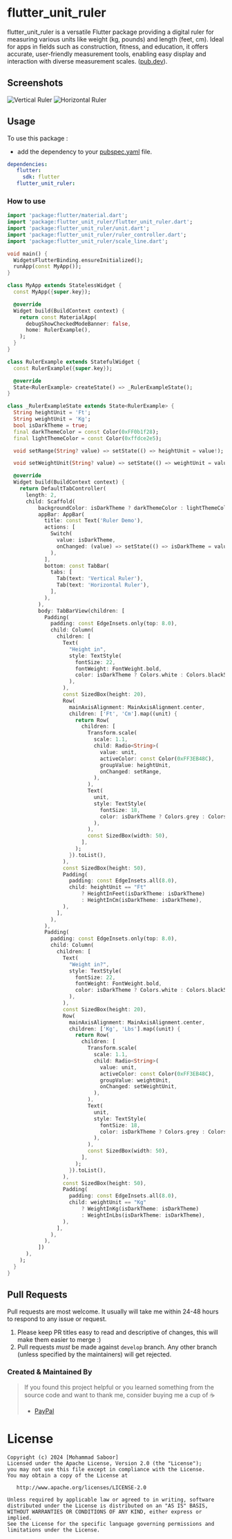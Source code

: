 # flutter_unit_ruler

flutter_unit_ruler is a versatile Flutter package providing a digital ruler for measuring various units like weight (kg, pounds) and length (feet, cm). Ideal for apps in fields such as construction, fitness, and education, it offers accurate, user-friendly measurement tools, enabling easy display and interaction with diverse measurement scales.
([pub.dev](https://pub.dev/packages/flutter_unit_ruler)).
## Screenshots

![Vertical Ruler](./v_ruler.gif) ![Horizontal Ruler](./h_ruler.gif)

 
[//]: # (<img src="https://github.com/smsaboor/flutter_unit_ruler/blob/master/h_ruler.jpg?raw=true"  height="500em" />)

## Usage
To use this package :

- add the dependency to your [pubspec.yaml](https://github.com/smsaboor/flutter_unit_ruler/blob/main/pubspec.yaml) file.

 ```yaml
 dependencies:
    flutter:
      sdk: flutter
    flutter_unit_ruler:
```

### How to use

```dart
import 'package:flutter/material.dart';
import 'package:flutter_unit_ruler/flutter_unit_ruler.dart';
import 'package:flutter_unit_ruler/unit.dart';
import 'package:flutter_unit_ruler/ruler_controller.dart';
import 'package:flutter_unit_ruler/scale_line.dart';

void main() {
  WidgetsFlutterBinding.ensureInitialized();
  runApp(const MyApp());
}

class MyApp extends StatelessWidget {
  const MyApp({super.key});

  @override
  Widget build(BuildContext context) {
    return const MaterialApp(
      debugShowCheckedModeBanner: false,
      home: RulerExample(),
    );
  }
}

class RulerExample extends StatefulWidget {
  const RulerExample({super.key});

  @override
  State<RulerExample> createState() => _RulerExampleState();
}

class _RulerExampleState extends State<RulerExample> {
  String heightUnit = 'Ft';
  String weightUnit = 'Kg';
  bool isDarkTheme = true;
  final darkThemeColor = const Color(0xFF0b1f28);
  final lightThemeColor = const Color(0xffdce2e5);

  void setRange(String? value) => setState(() => heightUnit = value!);

  void setWeightUnit(String? value) => setState(() => weightUnit = value!);

  @override
  Widget build(BuildContext context) {
    return DefaultTabController(
      length: 2,
      child: Scaffold(
          backgroundColor: isDarkTheme ? darkThemeColor : lightThemeColor,
          appBar: AppBar(
            title: const Text('Ruler Demo'),
            actions: [
              Switch(
                value: isDarkTheme,
                onChanged: (value) => setState(() => isDarkTheme = value),
              ),
            ],
            bottom: const TabBar(
              tabs: [
                Tab(text: 'Vertical Ruler'),
                Tab(text: 'Horizontal Ruler'),
              ],
            ),
          ),
          body: TabBarView(children: [
            Padding(
              padding: const EdgeInsets.only(top: 8.0),
              child: Column(
                children: [
                  Text(
                    "Height in",
                    style: TextStyle(
                      fontSize: 22,
                      fontWeight: FontWeight.bold,
                      color: isDarkTheme ? Colors.white : Colors.black54,
                    ),
                  ),
                  const SizedBox(height: 20),
                  Row(
                    mainAxisAlignment: MainAxisAlignment.center,
                    children: ['Ft', 'Cm'].map((unit) {
                      return Row(
                        children: [
                          Transform.scale(
                            scale: 1.1,
                            child: Radio<String>(
                              value: unit,
                              activeColor: const Color(0xFF3EB48C),
                              groupValue: heightUnit,
                              onChanged: setRange,
                            ),
                          ),
                          Text(
                            unit,
                            style: TextStyle(
                              fontSize: 18,
                              color: isDarkTheme ? Colors.grey : Colors.black54,
                            ),
                          ),
                          const SizedBox(width: 50),
                        ],
                      );
                    }).toList(),
                  ),
                  const SizedBox(height: 50),
                  Padding(
                    padding: const EdgeInsets.all(8.0),
                    child: heightUnit == "Ft"
                        ? HeightInFeet(isDarkTheme: isDarkTheme)
                        : HeightInCm(isDarkTheme: isDarkTheme),
                  ),
                ],
              ),
            ),
            Padding(
              padding: const EdgeInsets.only(top: 8.0),
              child: Column(
                children: [
                  Text(
                    "Weight in?",
                    style: TextStyle(
                      fontSize: 22,
                      fontWeight: FontWeight.bold,
                      color: isDarkTheme ? Colors.white : Colors.black54,
                    ),
                  ),
                  const SizedBox(height: 20),
                  Row(
                    mainAxisAlignment: MainAxisAlignment.center,
                    children: ['Kg', 'Lbs'].map((unit) {
                      return Row(
                        children: [
                          Transform.scale(
                            scale: 1.1,
                            child: Radio<String>(
                              value: unit,
                              activeColor: const Color(0xFF3EB48C),
                              groupValue: weightUnit,
                              onChanged: setWeightUnit,
                            ),
                          ),
                          Text(
                            unit,
                            style: TextStyle(
                              fontSize: 18,
                              color: isDarkTheme ? Colors.grey : Colors.black54,
                            ),
                          ),
                          const SizedBox(width: 50),
                        ],
                      );
                    }).toList(),
                  ),
                  const SizedBox(height: 50),
                  Padding(
                    padding: const EdgeInsets.all(8.0),
                    child: weightUnit == "Kg"
                        ? WeightInKg(isDarkTheme: isDarkTheme)
                        : WeightInLbs(isDarkTheme: isDarkTheme),
                  ),
                ],
              ),
            ),
          ])
      ),
    );
  }
}

```

## Pull Requests

Pull requests are most welcome. It usually will take me within 24-48 hours to respond to any issue or request.

1.  Please keep PR titles easy to read and descriptive of changes, this will make them easier to merge :)
2.  Pull requests _must_ be made against `develop` branch. Any other branch (unless specified by the maintainers) will get rejected.

### Created & Maintained By
> If you found this project helpful or you learned something from the source code and want to thank me, consider buying me a cup of :coffee:
>
> * [PayPal](https://paypal.me/mdsaboor)

# License

    Copyright (c) 2024 [Mohammad Saboor]
    Licensed under the Apache License, Version 2.0 (the "License");
    you may not use this file except in compliance with the License.
    You may obtain a copy of the License at

       http://www.apache.org/licenses/LICENSE-2.0

    Unless required by applicable law or agreed to in writing, software
    distributed under the License is distributed on an "AS IS" BASIS,
    WITHOUT WARRANTIES OR CONDITIONS OF ANY KIND, either express or implied.
    See the License for the specific language governing permissions and
    limitations under the License.